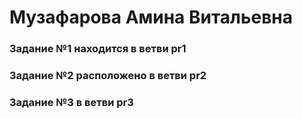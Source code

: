 # Музафарова Амина Витальевна
### Задание №1 находится в ветви pr1 
### Задание №2 расположено в ветви pr2 
### Задание №3 в ветви pr3